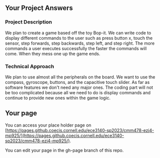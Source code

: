 ## Your Project Answers

### Project Description

We plan to create a game based off the toy Bop-it. We can write code to display different commands to the user such as press button x, touch the sensor, step forwards, step backwards, step left, and step right. The more commands a user executes successfully the faster the commands will come. When they mess one up the game ends.
### Technical Approach

We plan to use almost all the peripherals on the board. We want to use the compass, gyroscope, buttons, and the capacitive touch slider. As far as software features we don't need any major ones. The coding part will not be too complicated because all we need to do is display commands and continue to provide new ones within the game logic.
## Your page
You can access your place holder page on [https://pages.github.coecis.cornell.edu/ece3140-sp2023/cmm478-ezj4-mp925/](https://pages.github.coecis.cornell.edu/ece3140-sp2023/cmm478-ezj4-mp925/).

You can edit your page in the gh-page branch of this repo.